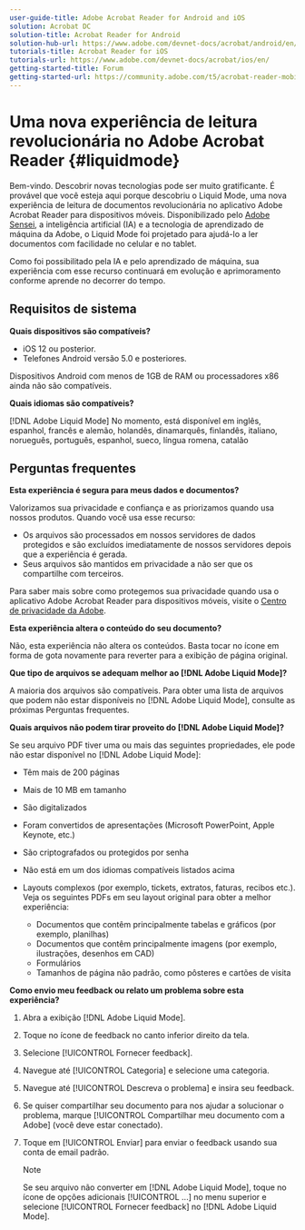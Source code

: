 ```yaml
---
user-guide-title: Adobe Acrobat Reader for Android and iOS
solution: Acrobat DC
solution-title: Acrobat Reader for Android
solution-hub-url: https://www.adobe.com/devnet-docs/acrobat/android/en/
tutorials-title: Acrobat Reader for iOS
tutorials-url: https://www.adobe.com/devnet-docs/acrobat/ios/en/
getting-started-title: Forum
getting-started-url: https://community.adobe.com/t5/acrobat-reader-mobile/bd-p/acrobat-reader-mobile?page=1&sort=latest_replies&filter=all
---
```


# Uma nova experiência de leitura revolucionária no Adobe Acrobat Reader {#liquidmode}

Bem-vindo. Descobrir novas tecnologias pode ser muito gratificante. É provável que você esteja aqui porque descobriu o Liquid Mode, uma nova experiência de leitura de documentos revolucionária no aplicativo Adobe Acrobat Reader para dispositivos móveis. Disponibilizado pelo [Adobe Sensei](https://www.adobe.com/br/sensei.html), a inteligência artificial (IA) e a tecnologia de aprendizado de máquina da Adobe, o Liquid Mode foi projetado para ajudá-lo a ler documentos com facilidade no celular e no tablet.

Como foi possibilitado pela IA e pelo aprendizado de máquina, sua experiência com esse recurso continuará em evolução e aprimoramento conforme aprende no decorrer do tempo.

## Requisitos de sistema

**Quais dispositivos são compatíveis?**

* iOS 12 ou posterior.
* Telefones Android versão 5.0 e posteriores. 

Dispositivos Android com menos de 1GB de RAM ou processadores x86 ainda não são compatíveis.

**Quais idiomas são compatíveis?**

[!DNL Adobe Liquid Mode] No momento, está disponível em inglês, espanhol, francês e alemão, holandês, dinamarquês, finlandês, italiano, norueguês, português, espanhol, sueco, língua romena, catalão

## Perguntas frequentes

**Esta experiência é segura para meus dados e documentos?**

Valorizamos sua privacidade e confiança e as priorizamos quando usa nossos produtos. Quando você usa esse recurso:

* Os arquivos são processados em nossos servidores de dados protegidos e são excluídos imediatamente de nossos servidores depois que a experiência é gerada.
* Seus arquivos são mantidos em privacidade a não ser que os compartilhe com terceiros.

Para saber mais sobre como protegemos sua privacidade quando usa o aplicativo Adobe Acrobat Reader para dispositivos móveis, visite o [Centro de privacidade da Adobe](https://www.adobe.com/br/privacy.html).

**Esta experiência altera o conteúdo do seu documento?**

Não, esta experiência não altera os conteúdos. Basta tocar no ícone em forma de gota novamente para reverter para a exibição de página original.

**Que tipo de arquivos se adequam melhor ao [!DNL Adobe Liquid Mode]?**

A maioria dos arquivos são compatíveis. Para obter uma lista de arquivos que podem não estar disponíveis no [!DNL Adobe Liquid Mode], consulte as próximas Perguntas frequentes. 

**Quais arquivos não podem tirar proveito do [!DNL Adobe Liquid Mode]?**

Se seu arquivo PDF tiver uma ou mais das seguintes propriedades, ele pode não estar disponível no [!DNL Adobe Liquid Mode]:

* Têm mais de 200 páginas
* Mais de 10 MB em tamanho
* São digitalizados
* Foram convertidos de apresentações (Microsoft PowerPoint, Apple Keynote, etc.)
* São criptografados ou protegidos por senha
* Não está em um dos idiomas compatíveis listados acima
* Layouts complexos (por exemplo, tickets, extratos, faturas, recibos etc.). Veja os seguintes PDFs em seu layout original para obter a melhor experiência:

    * Documentos que contêm principalmente tabelas e gráficos (por exemplo, planilhas)
    * Documentos que contêm principalmente imagens (por exemplo, ilustrações, desenhos em CAD)
    * Formulários
    * Tamanhos de página não padrão, como pôsteres e cartões de visita

**Como envio meu feedback ou relato um problema sobre esta experiência?**

1. Abra a exibição [!DNL Adobe Liquid Mode].
1. Toque no ícone de feedback no canto inferior direito da tela.
1. Selecione [!UICONTROL Fornecer feedback].
1. Navegue até [!UICONTROL Categoria] e selecione uma categoria.
1. Navegue até [!UICONTROL Descreva o problema] e insira seu feedback.
1. Se quiser compartilhar seu documento para nos ajudar a solucionar o problema, marque [!UICONTROL Compartilhar meu documento com a Adobe] (você deve estar conectado).
1. Toque em [!UICONTROL Enviar] para enviar o feedback usando sua conta de email padrão.

   >[!NOTE]
   >
   >Se seu arquivo não converter em [!DNL Adobe Liquid Mode], toque no ícone de opções adicionais [!UICONTROL ...] no menu superior e selecione [!UICONTROL Fornecer feedback] no [!DNL Adobe Liquid Mode].
